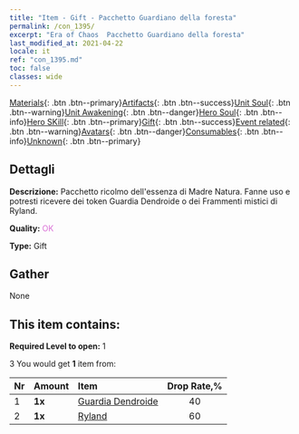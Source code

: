 ```yaml
---
title: "Item - Gift - Pacchetto Guardiano della foresta"
permalink: /con_1395/
excerpt: "Era of Chaos  Pacchetto Guardiano della foresta"
last_modified_at: 2021-04-22
locale: it
ref: "con_1395.md"
toc: false
classes: wide
---
```

 [Materials](/ItemsIT/){: .btn .btn--primary}[Artifacts](/ItemsIT/Artifacts/){: .btn .btn--success}[Unit Soul](/ItemsIT/UnitSoul/){: .btn .btn--warning}[Unit Awakening](/ItemsIT/UnitAwakening/){: .btn .btn--danger}[Hero Soul](/ItemsIT/HeroSoul/){: .btn .btn--info}[Hero SKill](/ItemsIT/HeroSkill/){: .btn .btn--primary}[Gift](/ItemsIT/Gift/){: .btn .btn--success}[Event related](/ItemsIT/Events/){: .btn .btn--warning}[Avatars](/ItemsIT/Avatars/){: .btn .btn--danger}[Consumables](/ItemsIT/Consumables/){: .btn .btn--info}[Unknown](/ItemsIT/Unknown/){: .btn .btn--primary}

## Dettagli
 **Descrizione:** Pacchetto ricolmo dell'essenza di Madre Natura. Fanne uso e potresti ricevere dei token Guardia Dendroide o dei Frammenti mistici di Ryland.

 **Quality:** <span style="color: #DA70D6">OK</span>

 **Type:** Gift

## Gather

  None

## This item contains:

 **Required Level to open:** 1

 3 You would get **1** item  from:

  | Nr | Amount |     Item    | Drop Rate,% |
  |:---|:-------|:------------|:---------:|
  | 1 |  **1x** | [Guardia Dendroide](/ItemsIT/unt_203/) | 40 | 
  | 2 |  **1x** | [Ryland](/ItemsIT/her_368/) | 60 | 
